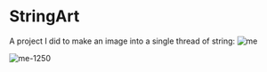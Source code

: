 # StringArt
 
A project I did to make an image into a single thread of string:
![me](https://github.com/user-attachments/assets/cbd6d80f-265d-400e-a8d9-e724cafa935f)


![me-1250](https://github.com/user-attachments/assets/7ad7ce24-9aef-44bf-9ed5-9edbb885ebf7)
